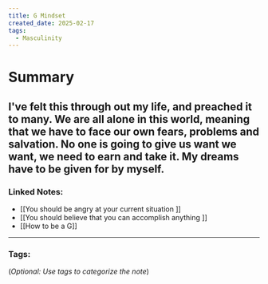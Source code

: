 ```yaml
---
title: G Mindset
created_date: 2025-02-17
tags:
  - Masculinity
---
```



# Summary

I've felt this through out my life, and preached it to many. We are all alone in this world, meaning that we have to face our own fears, problems and salvation. No one is going to give us want we want, we need to earn and take it. My dreams have to be given for by myself. 
---

### **Linked Notes:**

- [[You should be angry at your current situation <PN>]]
- [[You should believe that you can accomplish anything <PN>]]
- [[How to be a G]]

---

### **Tags:**

(_Optional: Use tags to categorize the note_)
